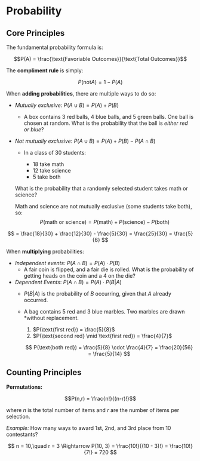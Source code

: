 # Probability

## Core Principles

The fundamental probability formula is:

$$P(A) = \frac{\text{Favoriable Outcomes}}{\text{Total Outcomes}}$$

The **compliment rule** is simply:

$$P(\text{not} A) = 1 - P(A)$$



When **adding probabilities**, there are multiple ways to do so:

- *Mutually exclusive*: $P(A \cup B)=P(A)+P(B)$
	- A box contains 3 red balls, 4 blue balls, and 5 green balls. One ball is chosen at random. What is the probability that the ball is *either red or blue*?
- *Not mutually exclusive*: $P(A \cup B) = P(A)+P(B)-P(A \cap B)$  
	- In a class of 30 students:

		* 18 take math
		* 12 take science
		* 5 take both
	  
	 What is the probability that a randomly selected student takes math or science?

	 Math and science are not mutually exclusive (some students take both), so:
	 $$
P(\text{math or science}) = P(\text{math}) + P(\text{science}) - P(\text{both})
$$

$$
= \frac{18}{30} + \frac{12}{30} - \frac{5}{30} = \frac{25}{30} = \frac{5}{6}
$$


When **multiplying** probabilities:

- *Independent events:* $P(A \cap B) = P(A)\cdot P(B)$ 
	- A fair coin is flipped, and a fair die is rolled. What is the probability of getting heads on the coin and a 4 on the die?
- *Dependent Events*: $P(A\cap B) = P(A)\cdot P(B|A)$ 
	- $P(B|A)$ is the probability of $B$ occurring, given that $A$ already occurred. 
	- A bag contains 5 red and 3 blue marbles. Two marbles are drawn *without replacement.
		1. $P(\text{first red}) = \frac{5}{8}$
		2. $P(\text{second red} \mid \text{first red}) = \frac{4}{7}$
		
		$$
		P(\text{both red}) = \frac{5}{8} \cdot \frac{4}{7} = \frac{20}{56} = \frac{5}{14}
		$$

## Counting Principles

**Permutations:**

$$P(n,r) = \frac{n!}{(n-r)!}$$

where $n$ is the total number of items and $r$ are the number of items per selection.

*Example:* How many ways to award 1st, 2nd, and 3rd place from 10 contestants?

$$
n = 10,\quad r = 3 \Rightarrow P(10, 3) = \frac{10!}{(10 - 3)!} = \frac{10!}{7!} = 720
$$
